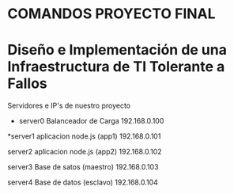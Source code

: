 # COMANDOS PROYECTO FINAL
# Diseño e Implementación de una Infraestructura de TI Tolerante a Fallos

Servidores e IP's de nuestro proyecto

* server0    Balanceador de Carga         192.168.0.100

*server1    aplicacion node.js (app1)    192.168.0.101

server2    aplicacion node.js (app2)    192.168.0.102

server3    Base de satos (maestro)      192.168.0.103

server4    Base de datos (esclavo)      192.168.0.104

